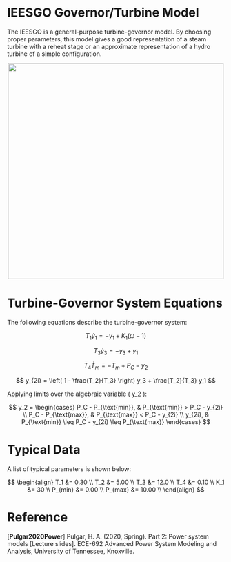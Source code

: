 # IEESGO Governor/Turbine Model
The IEESGO is a general-purpose turbine-governor model. By choosing proper parameters, this model gives a good representation of a steam turbine with a reheat stage or an approximate representation of a hydro turbine of a simple configuration.
<div align="center">
  <img src="https://github.com/user-attachments/assets/5cb04ebc-7cc9-4ebb-996f-bde774c5ce2a" width="500">
</div>

# Turbine-Governor System Equations
The following equations describe the turbine-governor system:

$$ 
T_1 \dot{y}_1 = -y_1 + K_1 (\omega - 1) 
$$

$$ 
T_3 \dot{y}_3 = -y_3 + y_1
$$

$$ 
T_4 \dot{T}_m = -T_m + P_C - y_2
$$

$$ 
y_{2i} = \left( 1 - \frac{T_2}{T_3} \right) y_3 + \frac{T_2}{T_3} y_1
$$

Applying limits over the algebraic variable \( y_2 \):

$$
y_2 =
\begin{cases} 
    P_C - P_{\text{min}}, & P_{\text{min}} > P_C - y_{2i} \\
    P_C - P_{\text{max}}, & P_{\text{max}} < P_C - y_{2i} \\
    y_{2i}, & P_{\text{min}} \leq P_C - y_{2i} \leq P_{\text{max}}
\end{cases}
$$

# Typical Data
A list of typical parameters is shown below:

$$
\begin{align}
T_1 &= 0.30 \\
T_2 &= 5.00 \\
T_3 &= 12.0 \\
T_4 &= 0.10 \\
K_1 &= 30 \\
P_{min} &= 0.00 \\
P_{max} &= 10.00 \\
\end{align}
$$

# Reference
[**Pulgar2020Power**] Pulgar, H. A. (2020, Spring). Part 2: Power system models [Lecture slides]. ECE-692 Advanced Power System Modeling and Analysis, University of Tennessee, Knoxville.
